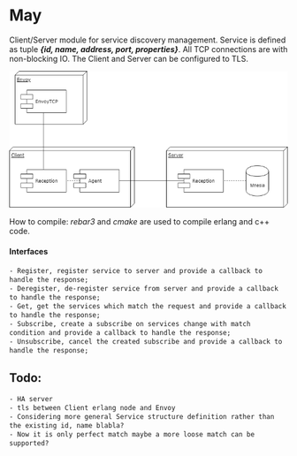 # May

Client/Server module for service discovery management. Service is defined as tuple ***{id, name, address, port, properties}***. All TCP connections are with non-blocking IO.
The Client and Server can be configured to TLS.

![Here is how May looks like](https://github.com/ao-song/May/blob/master/img/may.png)

How to compile:
*rebar3* and *cmake* are used to compile erlang and c++ code.

#### Interfaces
    - Register, register service to server and provide a callback to handle the response;
    - Deregister, de-register service from server and provide a callback to handle the response;
    - Get, get the services which match the request and provide a callback to handle the response;
    - Subscribe, create a subscribe on services change with match condition and provide a callback to handle the response;
    - Unsubscribe, cancel the created subscribe and provide a callback to handle the response;

Todo:
-----    
    - HA server
    - tls between Client erlang node and Envoy
    - Considering more general Service structure definition rather than the existing id, name blabla?
    - Now it is only perfect match maybe a more loose match can be supported?
